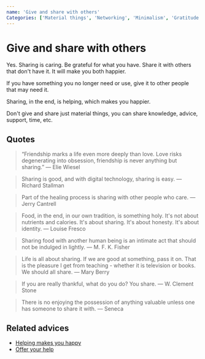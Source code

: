```yaml
---
name: 'Give and share with others'
Categories: ['Material things', 'Networking', 'Minimalism', 'Gratitude', 'Happiness', 'Relationships']
---
```

# Give and share with others

Yes. Sharing is caring. Be grateful for what you have. Share it with others that don't have it. It will make you both happier.

If you have something you no longer need or use, give it to other people that may need it.

Sharing, in the end, is helping, which makes you happier.

Don't give and share just material things, you can share knowledge, advice, support, time, etc.

## Quotes

> “Friendship marks a life even more deeply than love. Love risks degenerating into obsession, friendship is never anything but sharing.” ― Elie Wiesel

> Sharing is good, and with digital technology, sharing is easy. ― Richard Stallman

> Part of the healing process is sharing with other people who care. ― Jerry Cantrell

> Food, in the end, in our own tradition, is something holy. It's not about nutrients and calories. It's about sharing. It's about honesty. It's about identity. ― Louise Fresco

> Sharing food with another human being is an intimate act that should not be indulged in lightly. ― M. F. K. Fisher

> Life is all about sharing. If we are good at something, pass it on. That is the pleasure I get from teaching - whether it is television or books. We should all share. ― Mary Berry

> If you are really thankful, what do you do? You share. ― W. Clement Stone

> There is no enjoying the possession of anything valuable unless one has someone to share it with. ― Seneca

## Related advices

- [Helping makes you happy](../Helping%20makes%20you%20happy/index.md)
- [Offer your help](../Offer%20your%20help/index.md)